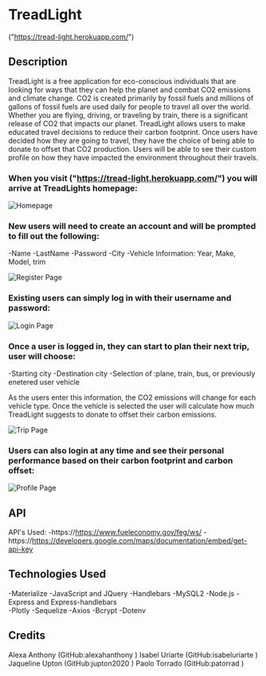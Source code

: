 # TreadLight
("https://tread-light.herokuapp.com/")


## Description

TreadLight is a free application for eco-conscious individuals that are looking for ways that they can help the planet and combat CO2 emissions and climate change. CO2 is created primarily by fossil fuels and millions of gallons of fossil fuels are used daily for people to travel all over the world. Whether you are flying, driving, or traveling by train, there is a significant release of CO2 that impacts our planet. TreadLight allows users to make educated travel decisions to reduce their carbon footprint. Once users have decided how they are going to travel, they have the choice of being able to donate to offset that CO2 production. Users will be able to see their custom profile on how they have impacted the environment throughout their travels. 

### When you visit ("https://tread-light.herokuapp.com/") you will arrive at TreadLights homepage:

![Homepage](https://github.com/patorrad/treadLight/blob/development/public/img/TreadLightHomepage.png)

### New users will need to create an account and will be prompted to fill out the following:

-Name
-LastName
-Password
-City
-Vehicle Information: Year, Make, Model, trim

![Register Page](https://github.com/patorrad/treadLight/blob/development/public/img/register.png)

### Existing users can simply log in with their username and password: 

![Login Page](https://github.com/patorrad/treadLight/blob/development/public/img/loginpage.png) 

### Once a user is logged in, they can start to plan their next trip, user will choose:

-Starting city
-Destination city
-Selection of :plane, train, bus, or previously enetered user vehicle

As the users enter this information, the CO2 emissions will change for each vehicle type. Once the vehicle is selected the user will calculate how much TreadLight suggests to donate to offset their carbon emissions. 

![Trip Page](https://github.com/patorrad/treadLight/blob/development/public/img/Tripage.png) 

### Users can also login at any time and see their personal performance based on their carbon footprint and carbon offset:

![Profile Page](https://github.com/patorrad/treadLight/blob/development/public/img/profile.png) 

## API
API's Used:
-https://https://www.fueleconomy.gov/feg/ws/
-https://https://developers.google.com/maps/documentation/embed/get-api-key



## Technologies Used

-Materialize
-JavaScript and JQuery
-Handlebars
-MySQL2
-Node.js
-Express and Express-handlebars    
-Plotly 
-Sequelize
-Axios
-Bcrypt
-Dotenv


## Credits
Alexa Anthony (GitHub:alexahanthony )
Isabel  Uriarte (GitHub:isabeluriarte ) 
Jaqueline Upton (GitHub:jupton2020 ) 
Paolo Torrado  (GitHub:patorrad ) 

